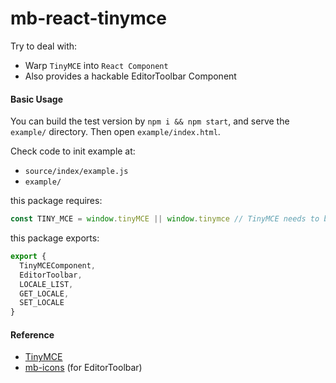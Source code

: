 # mb-react-tinymce

Try to deal with:
* Warp `TinyMCE` into `React Component`
* Also provides a hackable EditorToolbar Component

#### Basic Usage

You can build the test version by `npm i && npm start`,
and serve the `example/` directory.
Then open `example/index.html`.

Check code to init example at:
- `source/index/example.js`
- `example/`

this package requires: 

```js
const TINY_MCE = window.tinyMCE || window.tinymce // TinyMCE needs to be loaded
```

this package exports: 

```js
export {
  TinyMCEComponent,
  EditorToolbar,
  LOCALE_LIST,
  GET_LOCALE,
  SET_LOCALE
}
```

#### Reference

- [TinyMCE](https://www.tinymce.com/)
- [mb-icons](https://github.com/mockingbot/mb-icons) (for EditorToolbar)
